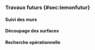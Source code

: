 ### Travaux futurs {#sec:lemonfutur}

#### Suivi des murs

<!--TODO: parler du suivi du mur par la brosse, cf 2.4.1:3 de florent-->

#### Découpage des surfaces

#### Recherche opérationnelle

<!--TODO: gradient / KHT https://en.wikipedia.org/wiki/Hough_transform#Using_the_gradient_direction_to_reduce_the_number_of_votes-->
